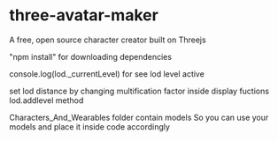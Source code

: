 # three-avatar-maker
A free, open source character creator built on Threejs

"npm install" for downloading dependencies

console.log(lod._currentLevel) for see lod level active

set lod distance by changing multification factor inside display fuctions lod.addlevel method

Characters_And_Wearables folder contain models So you can use your models and place it inside code accordingly



